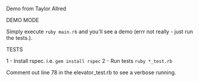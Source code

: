 Demo from Taylor Allred

DEMO MODE

Simply execute `ruby main.rb` and you'll see a demo (errr not really - just run the tests.).

TESTS

1 - Install rspec. i.e. `gem install rspec`
2 - Run tests `ruby *_test.rb`

Comment out line 78 in the elevator_test.rb to see a verbose running.
